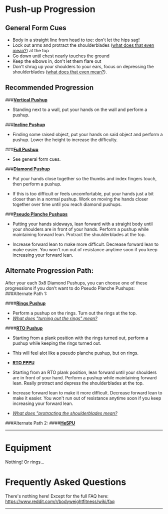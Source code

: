 # Push-up Progression

## General Form Cues

* Body in a straight line from head to toe: don't let the hips sag!
* Lock out arms and protract the shoulderblades ([what does that even mean?](/r/bodyweightfitness/wiki/kb/positioning)) at the top
* Go down until chest nearly touches the ground
* Keep the elbows in, don't let them flare out
* Don't shrug up your shoulders to your ears, focus on depressing the shoulderblades ([what does that even mean?](/r/bodyweightfitness/wiki/kb/positioning)).

## Recommended Progression


###[**Vertical Pushup**](https://cdn-image.realsimple.com/sites/default/files/styles/rs_medium_image/public/image/images/1005/wall-push-up_300.jpg?itok=PBzJl5oV) 

 * Standing next to a wall, put your hands on the wall and perform a pushup.

###[**Incline Pushup**](https://www.youtube.com/watch?v=NnfAYkBRDPY)  

 * Finding some raised object, put your hands on said object and perform a pushup. Lower the height to increase the difficulty.

###[**Full Pushup**](https://www.youtube.com/watch?v=IODxDxX7oi4)  

 * See general form cues.

###[**Diamond Pushup**](https://www.youtube.com/watch?v=J0DnG1_S92I)  

 * Put your hands close together so the thumbs and index fingers touch, then perform a pushup.  

 * If this is too difficult or feels uncomfortable, put your hands just a bit closer than in a normal pushup. Work on moving the hands closer together over time until you reach diamond pushups.

###[**Pseudo Planche Pushups**](http://www.youtube.com/watch?v=Cdmg0CfMZeo)  

 * Putting your hands sideways, lean forward with a straight body until your shoulders are in front of your hands. Perform a pushup while maintaining forward lean. Protract the shoulderblades at the top.

 * Increase forward lean to make more difficult. Decrease forward lean to make easier. You won't run out of resistance anytime soon if you keep increasing your forward lean.


## Alternate Progression Path:

After your each 3x8 Diamond Pushups, you can choose one of these progressions if you don't want to do Pseudo Planche Pushups:
###Alternate Path 1: 

####[**Rings Pushup**](https://www.youtube.com/watch?v=vBviFvN3rHw)  

 * Perform a pushup on the rings. Turn out the rings at the top.
 * [*What does "turning out the rings" mean?*](/r/bodyweightfitness/wiki/kb/positioning)  

####[**RTO Pushup**](https://www.youtube.com/watch?v=MrlyEIpe0LI&t=2m55s)  

 * Starting from a plank position with the rings turned out, perform a pushup while keeping the rings turned out.  
 * This will feel alot like a pseudo planche pushup, but on rings.

* [**RTO PPPU**](https://www.youtube.com/watch?v=-kwe1EOiWMY)  

 * Starting from an RTO plank position, lean forward until your shoulders are in front of your hand. Perform a pushup while maintaining forward lean. Really protract and depress the shoulderblades at the top.
 * Increase forward lean to make it more difficult. Decrease forward lean to make it easier. You won't run out of resistance anytime soon if you keep increasing your forward lean.

 * [*What does "protracting the shoulderblades mean?*](/r/bodyweightfitness/wiki/kb/positioning)  

###Alternate Path 2:
####[**HeSPU**](https://www.reddit.com/r/bodyweightfitness/wiki/exercises/hspu)


---

# Equipment
Nothing! Or rings...

# Frequently Asked Questions
There's nothing here! Except for the full FAQ here: https://www.reddit.com/r/bodyweightfitness/wiki/faq

---
